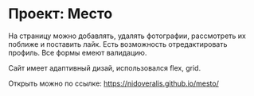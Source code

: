 # Проект: Место

На страницу можно добавлять, удалять фотографии, рассмотреть их поближе и поставить лайк. Есть возможность отредактировать профиль.
Все формы емеют валидацию.

Сайт имеет адаптивный дизай, использовался flex, grid.

Открыть можно по ссылке: https://nidoveralis.github.io/mesto/


